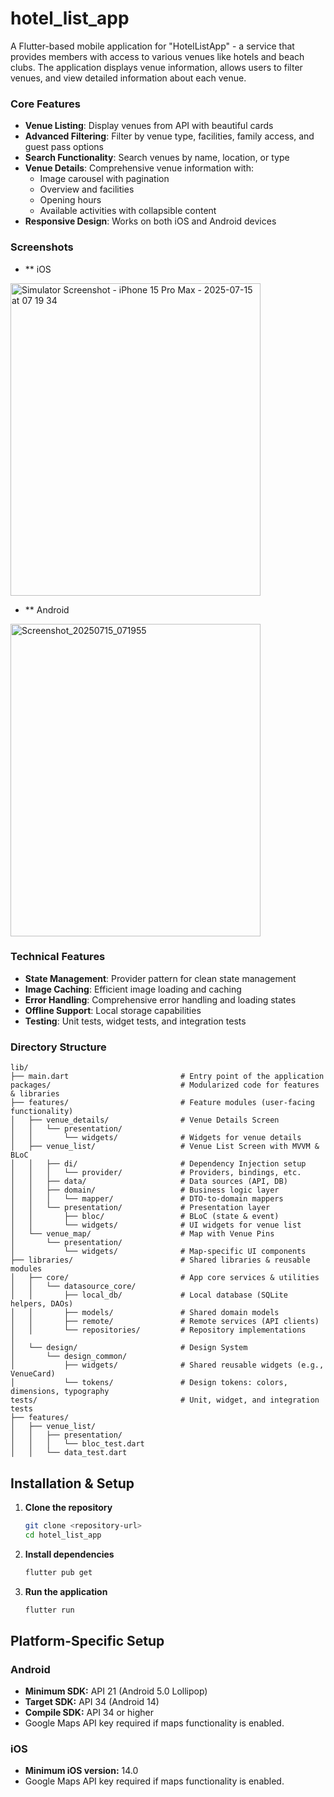 # hotel_list_app

A Flutter-based mobile application for "HotelListApp" - a service that provides members with access to various venues like hotels and beach clubs.
The application displays venue information, allows users to filter venues, and view detailed information about each venue.

### Core Features
- **Venue Listing**: Display venues from API with beautiful cards
- **Advanced Filtering**: Filter by venue type, facilities, family access, and guest pass options
- **Search Functionality**: Search venues by name, location, or type
- **Venue Details**: Comprehensive venue information with:
    - Image carousel with pagination
    - Overview and facilities
    - Opening hours
    - Available activities with collapsible content
- **Responsive Design**: Works on both iOS and Android devices

### Screenshots
- ** iOS
<img width="400" height="500" alt="Simulator Screenshot - iPhone 15 Pro Max - 2025-07-15 at 07 19 34" src="https://github.com/user-attachments/assets/b06284df-eb40-43ff-b38d-67a2d76f9a0c" />

- ** Android
<img width="400" height="500" alt="Screenshot_20250715_071955" src="https://github.com/user-attachments/assets/6eb153c6-47c4-4238-b58c-4d5490de4357" />

### Technical Features
- **State Management**: Provider pattern for clean state management
- **Image Caching**: Efficient image loading and caching
- **Error Handling**: Comprehensive error handling and loading states
- **Offline Support**: Local storage capabilities
- **Testing**: Unit tests, widget tests, and integration tests

### Directory Structure
```
lib/
├── main.dart                         # Entry point of the application
packages/                             # Modularized code for features & libraries
├── features/                         # Feature modules (user-facing functionality)
│   ├── venue_details/                # Venue Details Screen
│   │   └── presentation/
│   │       └── widgets/              # Widgets for venue details
│   ├── venue_list/                   # Venue List Screen with MVVM & BLoC
│   │   ├── di/                       # Dependency Injection setup
│   │   │   └── provider/             # Providers, bindings, etc.
│   │   ├── data/                     # Data sources (API, DB)
│   │   ├── domain/                   # Business logic layer
│   │   │   └── mapper/               # DTO-to-domain mappers
│   │   └── presentation/             # Presentation layer
│   │       ├── bloc/                 # BLoC (state & event)
│   │       └── widgets/              # UI widgets for venue list
│   └── venue_map/                    # Map with Venue Pins
│       └── presentation/
│           └── widgets/              # Map-specific UI components
├── libraries/                        # Shared libraries & reusable modules
│   ├── core/                         # App core services & utilities
│   │   └── datasource_core/
│   │       ├── local_db/             # Local database (SQLite helpers, DAOs)
│   │       ├── models/               # Shared domain models
│   │       ├── remote/               # Remote services (API clients)
│   │       └── repositories/         # Repository implementations
│
│   └── design/                       # Design System
│       └── design_common/
│           ├── widgets/              # Shared reusable widgets (e.g., VenueCard)
│           └── tokens/               # Design tokens: colors, dimensions, typography
tests/                                # Unit, widget, and integration tests
├── features/
│   ├── venue_list/
│   │   ├── presentation/
│   │   │   └── bloc_test.dart
│   │   └── data_test.dart
```
## Installation & Setup

1. **Clone the repository**
   ```bash
   git clone <repository-url>
   cd hotel_list_app
   ```

2. **Install dependencies**
   ```bash
   flutter pub get
   ```

3. **Run the application**
   ```bash
   flutter run
   ```

## Platform-Specific Setup

### Android
- **Minimum SDK:** API 21 (Android 5.0 Lollipop)
- **Target SDK:** API 34 (Android 14)
- **Compile SDK:** API 34 or higher
- Google Maps API key required if maps functionality is enabled.

### iOS
- **Minimum iOS version:** 14.0
- Google Maps API key required if maps functionality is enabled.
